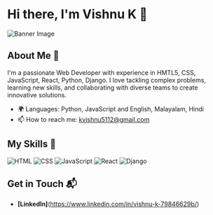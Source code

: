 # Hi there, I'm Vishnu K 👋

![Banner Image](your_banner_image_url_here)

## About Me 🚀

I'm a passionate Web Developer with experience in HMTL5, CSS, JavaScript, React, Python, Django. I love tackling complex problems, learning new skills, 
and collaborating with diverse teams to create innovative solutions.

- 🌍 Languages: Python, JavaScript and English, Malayalam, Hindi
- 📫 How to reach me: kvishnu5112@gmail.com

## My Skills 🧠

![HTML](https://img.shields.io/badge/-HTML-E34F26?style=flat-square&logo=html5&logoColor=white)
![CSS](https://img.shields.io/badge/-CSS-1572B6?style=flat-square&logo=css3&logoColor=white)
![JavaScript](https://img.shields.io/badge/-JavaScript-F7DF1E?style=flat-square&logo=javascript&logoColor=black)
![React](https://img.shields.io/badge/-React-61DAFB?style=flat-square&logo=react&logoColor=black)
![Django]([https://img.shields.io/badge/-Node.js-339933?style=flat-square&logo=node.js&logoColor=white](https://img.shields.io/badge/Django-092E20?style=for-the-badge&logo=django&logoColor=green))



## Get in Touch 📬

- **[LinkedIn]**(https://www.linkedin.com/in/vishnu-k-79846629b/)



